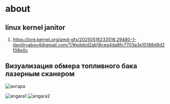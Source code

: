 # about

## linux kernel janitor
1) https://lore.kernel.org/amd-gfx/20250516233516.29480-1-daniilryabov4@gmail.com/T/#edebd2ab18cea4da8fc7703a3e10188d9d2f08e0c

## Визуализация обмера топливного бака лазерным сканером
![ангара](https://github.com/user-attachments/assets/4f5025ba-c71e-4b92-9603-b8d538d80101)

![angara1](https://github.com/user-attachments/assets/ac8d8c45-d0d1-4b4a-916a-b2050f411940)
![angara2](https://github.com/user-attachments/assets/5406bbc8-2860-49a5-8a03-14d5abaea2ec)

